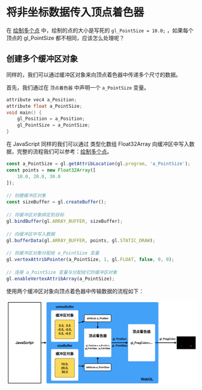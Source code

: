 # 将非坐标数据传入顶点着色器

在 [绘制多个点](../lesson8/) 中，绘制的点的大小是写死的 `gl_PointSize = 10.0;` ，如果每个顶点的 gl_PointSize 都不相同，应该怎么处理呢？

## 创建多个缓冲区对象

同样的，我们可以通过缓冲区对象来向顶点着色器中传递多个尺寸的数据。

首先，我们通过在 `顶点着色器` 中声明一个 `a_PointSize` 变量。

```c++
attribute vec4 a_Position;
attribute float a_PointSize;
void main() {
    gl_Position = a_Position;
    gl_PointSize = a_PointSize;
}
```

在 JavaScript 同样的我们可以通过 类型化数组 Float32Array 向缓冲区中写入数据，完整的流程我们可以参考：[绘制多个点](../lesson8/)。
```javascript
const a_PointSize = gl.getAttribLocation(gl.program, 'a_PointSize');
const points = new Float32Array([
    10.0, 20.0, 30.0
]);        

// 创建缓冲区对象
const sizeBuffer = gl.createBuffer();

// 将缓冲区对象绑定到目标
gl.bindBuffer(gl.ARRAY_BUFFER, sizeBuffer);

// 向缓冲区中写入数据
gl.bufferData(gl.ARRAY_BUFFER, points, gl.STATIC_DRAW);

// 将缓冲区对象分配给 a_PointSize 变量
gl.vertexAttribPointer(a_PointSize, 1, gl.FLOAT, false, 0, 0);

// 连接 a_PointSize 变量与分配给它的缓冲区对象
gl.enableVertexAttribArray(a_PointSize);
```

使用两个缓冲区对象向顶点着色器中传输数据的流程如下：

<img src="https://github.com/zqiangxu/webgl/blob/main/assets/book/lesson16/process.png?raw=true" width="800px"/>